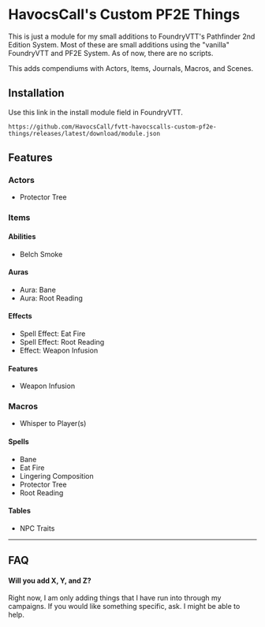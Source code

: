 # HavocsCall's Custom PF2E Things

This is just a module for my small additions to FoundryVTT's Pathfinder 2nd Edition System. Most of these are small additions using the "vanilla" FoundryVTT and PF2E System. As of now, there are no scripts.

This adds compendiums with Actors, Items, Journals, Macros, and Scenes.
## Installation

Use this link in the install module field in FoundryVTT.
```
https://github.com/HavocsCall/fvtt-havocscalls-custom-pf2e-things/releases/latest/download/module.json
```
## Features
### Actors
- Protector Tree
### Items
#### Abilities
- Belch Smoke
#### Auras
- Aura: Bane
- Aura: Root Reading
#### Effects
- Spell Effect: Eat Fire
- Spell Effect: Root Reading
- Effect: Weapon Infusion
#### Features
- Weapon Infusion
### Macros
- Whisper to Player(s)
#### Spells
- Bane
- Eat Fire
- Lingering Composition
- Protector Tree
- Root Reading
#### Tables
- NPC Traits
---

## FAQ
#### Will you add X, Y, and Z?

Right now, I am only adding things that I have run into through my campaigns. If you would like something specific, ask. I might be able to help.